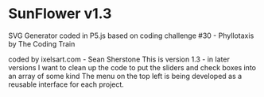 # SunFlower v1.3
SVG Generator coded in P5.js based on coding challenge #30 - Phyllotaxis by The Coding Train

coded by ixelsart.com - Sean Sherstone
This is version 1.3 - in later versions I want to clean up the code to put the sliders and check boxes into an array of some kind
The menu on the top left is being developed as a reusable interface for each project.  
